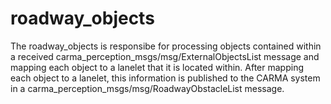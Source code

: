 # roadway_objects

The roadway_objects is responsibe for processing objects contained within a received carma_perception_msgs/msg/ExternalObjectsList message and mapping each object to a lanelet that it is located within. After mapping each object to a lanelet, this information is published to the CARMA system in a carma_perception_msgs/msg/RoadwayObstacleList message.